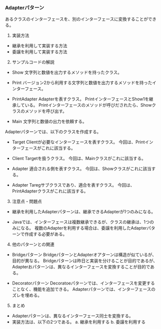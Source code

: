### Adapterパターン
あるクラスのインターフェースを、別のインターフェースに変換することができる。

1. 実装方法
  - 継承を利用して実装する方法
  - 委譲を利用して実装する方法

2. サンプルコードの解説
  - Show
    文字列と数値を出力するメソッドを持ったクラス。

  - Print
    バージョン2から利用する文字列と数値を出力するメソッドを持ったインターフェース。

  - PrintAdapter
    Adapterを表すクラス。
    PrintインターフェースとShow1を継承している。
    Printインターフェースのメソッドが呼びだされたら、Showクラスのメソッドを呼び出す。

  - Main
    文字列と数値の出力を依頼する。

  Adapterパターンでは、以下のクラスを作成する。

  - Target
    Clientが必要なインターフェースを表すクラス。
    今回は、Printインターフェースがこれに該当する。

  - Client
    Targetを扱うクラス。
    今回は、Mainクラスがこれに該当する。

  - Adapter
    適合される側を表すクラス。
    今回は、Showクラスがこれに該当する。

  - Adapter
    Taregサブクラスであり、適合を表すクラス。
    今回は、PrintAdapterクラスがこれに該当する。


3. 注意点・問題点
  - 継承を利用したAdapterパターンは、継承できるAdapterが1つのみになる。

  - Javaでは、インターフェースは複数継承できるが、クラスの継承は、1つのみになる。
  複数のAdapterを利用する場合は、委譲を利用したAdapterパターンで作成する必要がある。

4. 他のパターンとの関連
  - Bridgeパターン
    BridgeパターンとAdapterオアターンは構造が似ているが、目的が異なる。
    Bridgeパターンは昨日と実装を分けることが目的であるが、Adapterおパターンは、異なるインターフェースを変換することが目的である。

  - Decoratorパターン
    Decoratoeパターンでは、インターフェースを変更することなく、機能を追加できる。
    Adapterパターンでは、インターフェースのズレを埋める。

5. まとめ
  - Adapterパターンは、異なるインターフェース同士を変換する。
  - 実装方法は、以下の2つである。
    a. 継承を利用する
    b. 委譲を利用する

    